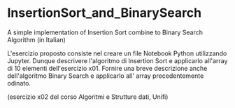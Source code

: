 # InsertionSort_and_BinarySearch
A simple implementation of Insertion Sort combine to Binary Search Algorithm (in Italian)

L'esercizio proposto consiste nel creare un file Notebook Python utilizzando Jupyter.
Dunque descrivere l'algoritmo di Insertion Sort e applicarlo all'array di 10 elementi
dell'esercizio x01.
Fornire una breve descrizione anche dell'algoritmo Binary Search e applicarlo all'
array precedentemente odinato.

(esercizio x02 del corso Algoritmi e Strutture dati, Unifi)
